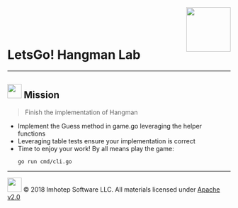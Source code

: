 <img src="../assets/gophernand.png" align="right" width="100" height="auto"/>

<br/>
<br/>
<br/>

# LetsGo! Hangman Lab

---
## <img src="../assets/lab.png" width="auto" height="32"/> Mission

> Finish the implementation of Hangman

* Implement the Guess method in game.go leveraging the helper functions
* Leveraging table tests ensure your implementation is correct
* Time to enjoy your work! By all means play the game:
    ```shell
    go run cmd/cli.go
    ```

---
<img src="../assets/imhotep_logo.png" width="32" height="auto"/> © 2018 Imhotep Software LLC.
All materials licensed under [Apache v2.0](http://www.apache.org/licenses/LICENSE-2.0)
